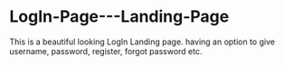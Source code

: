 # LogIn-Page---Landing-Page
This is a beautiful looking LogIn Landing page. having an option to give username, password, register, forgot password etc.
